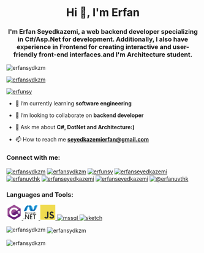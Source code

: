 <h1 align="center">Hi 👋, I'm Erfan</h1>
<h3 align="center">I'm Erfan Seyedkazemi, a web backend developer specializing in C#/Asp.Net for development. Additionally, I also have experience in Frontend for creating interactive and user-friendly front-end interfaces.and I'm Architecture student.</h3>

<p align="left"> <img src="https://komarev.com/ghpvc/?username=erfansydkzm&label=Profile%20views&color=0e75b6&style=flat" alt="erfansydkzm" /> </p>

<p align="left"> <a href="https://github.com/ryo-ma/github-profile-trophy"><img src="https://github-profile-trophy.vercel.app/?username=erfansydkzm" alt="erfansydkzm" /></a> </p>

<p align="left"> <a href="https://twitter.com/erfunsy" target="blank"><img src="https://img.shields.io/twitter/follow/erfunsy?logo=twitter&style=for-the-badge" alt="erfunsy" /></a> </p>

- 🌱 I’m currently learning **software engineering**

- 👯 I’m looking to collaborate on **backend developer**

- 💬 Ask me about **C#, DotNet and Architecture:)**

- 📫 How to reach me **seyedkazemierfan@gmail.com**

<h3 align="left">Connect with me:</h3>
<p align="left">
<a href="https://codepen.io/erfansydkzm" target="_blank"><img align="center" src="https://raw.githubusercontent.com/rahuldkjain/github-profile-readme-generator/master/src/images/icons/Social/codepen.svg" alt="erfansydkzm" height="30" width="40" /></a>
<a href="https://dev.to/erfansydkzm" target="blank"><img align="center" src="https://raw.githubusercontent.com/rahuldkjain/github-profile-readme-generator/master/src/images/icons/Social/devto.svg" alt="erfansydkzm" height="30" width="40" /></a>
<a href="https://twitter.com/erfunsy" target="_blank"><img align="center" src="https://raw.githubusercontent.com/rahuldkjain/github-profile-readme-generator/master/src/images/icons/Social/twitter.svg" alt="erfunsy" height="30" width="40" /></a>
<a href="https://linkedin.com/in/erfanseyedkazemi" target="blank"><img align="center" src="https://raw.githubusercontent.com/rahuldkjain/github-profile-readme-generator/master/src/images/icons/Social/linked-in-alt.svg" alt="erfanseyedkazemi" height="30" width="40" /></a>
<a href="https://stackoverflow.com/users/erfanuvthk" target="blank"><img align="center" src="https://raw.githubusercontent.com/rahuldkjain/github-profile-readme-generator/master/src/images/icons/Social/stack-overflow.svg" alt="erfanuvthk" height="30" width="40" /></a>
<a href="https://fb.com/erfanseyedkazemi" target="blank"><img align="center" src="https://raw.githubusercontent.com/rahuldkjain/github-profile-readme-generator/master/src/images/icons/Social/facebook.svg" alt="erfanseyedkazemi" height="30" width="40" /></a>
<a href="https://instagram.com/erfanseyedkazemi" target="blank"><img align="center" src="https://raw.githubusercontent.com/rahuldkjain/github-profile-readme-generator/master/src/images/icons/Social/instagram.svg" alt="erfanseyedkazemi" height="30" width="40" /></a>
<a href="https://medium.com/@erfanuvthk" target="blank"><img align="center" src="https://raw.githubusercontent.com/rahuldkjain/github-profile-readme-generator/master/src/images/icons/Social/medium.svg" alt="@erfanuvthk" height="30" width="40" /></a>
</p>

<h3 align="left">Languages and Tools:</h3>
<p align="left"> <a href="https://www.w3schools.com/cs/" target="_blank" rel="noreferrer"> <img src="https://raw.githubusercontent.com/devicons/devicon/master/icons/csharp/csharp-original.svg" alt="csharp" width="40" height="40"/> </a> <a href="https://dotnet.microsoft.com/" target="_blank" rel="noreferrer"> <img src="https://raw.githubusercontent.com/devicons/devicon/master/icons/dot-net/dot-net-original-wordmark.svg" alt="dotnet" width="40" height="40"/> </a> <a href="https://developer.mozilla.org/en-US/docs/Web/JavaScript" target="_blank" rel="noreferrer"> <img src="https://raw.githubusercontent.com/devicons/devicon/master/icons/javascript/javascript-original.svg" alt="javascript" width="40" height="40"/> </a> <a href="https://www.microsoft.com/en-us/sql-server" target="_blank" rel="noreferrer"> <img src="https://www.svgrepo.com/show/303229/microsoft-sql-server-logo.svg" alt="mssql" width="40" height="40"/> </a> <a href="https://www.sketch.com/" target="_blank" rel="noreferrer"> <img src="https://www.vectorlogo.zone/logos/sketchapp/sketchapp-icon.svg" alt="sketch" width="40" height="40"/> </a> </p>

<p><img align="left" src="https://github-readme-stats.vercel.app/api/top-langs?username=erfansydkzm&show_icons=true&locale=en&layout=compact" alt="erfansydkzm" /></p>

<p>&nbsp;<img align="center" src="https://github-readme-stats.vercel.app/api?username=erfansydkzm&show_icons=true&locale=en" alt="erfansydkzm" /></p>

<p><img align="center" src="https://github-readme-streak-stats.herokuapp.com/?user=erfansydkzm&" alt="erfansydkzm" /></p>

